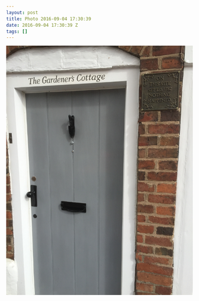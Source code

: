 ```yaml
---
layout: post
title: Photo 2016-09-04 17:30:39
date: 2016-09-04 17:30:39 Z
tags: []
---
```

![](/media/2016/09/149938830442.jpg)
